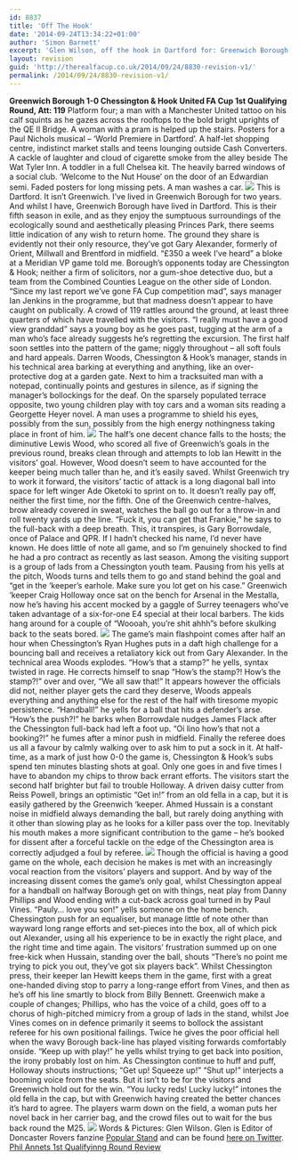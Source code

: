 ```yaml
---
id: 8837
title: 'Off The Hook'
date: '2014-09-24T13:34:22+01:00'
author: 'Simon Barnett'
excerpt: 'Glen Wilson, off the hook in Dartford for: Greenwich Borough 1-0 Chessington & Hook.'
layout: revision
guid: 'http://therealfacup.co.uk/2014/09/24/8830-revision-v1/'
permalink: /2014/09/24/8830-revision-v1/
---
```


**Greenwich Borough 1-0 Chessington &amp; Hook United FA Cup 1st Qualifying Round, Att: 119** Platform four; a man with a Manchester United tattoo on his calf squints as he gazes across the rooftops to the bold bright uprights of the QE II Bridge. A woman with a pram is helped up the stairs. Posters for a Paul Nichols musical – ‘World Premiere in Dartford’. A half-let shopping centre, indistinct market stalls and teens lounging outside Cash Converters. A cackle of laughter and cloud of cigarette smoke from the alley beside The Wat Tyler Inn. A toddler in a full Chelsea kit. The heavily barred windows of a social club. ‘Welcome to the Nut House’ on the door of an Edwardian semi. Faded posters for long missing pets. A man washes a car. ![](https://lh3.googleusercontent.com/-6XMYxwlmprw/VCJ1J29NXQI/AAAAAAAAE2A/ATiTUyvPoSU/s512/Greenwich_Chessington1.jpg) This is Dartford. It isn’t Greenwich. I’ve lived in Greenwich Borough for two years. And whilst I have, Greenwich Borough have lived in Dartford. This is their fifth season in exile, and as they enjoy the sumptuous surroundings of the ecologically sound and aesthetically pleasing Princes Park, there seems little indication of any wish to return home. The ground they share is evidently not their only resource, they’ve got Gary Alexander, formerly of Orient, Millwall and Brentford in midfield. “£350 a week I’ve heard” a bloke at a Meridian VP game told me. Borough’s opponents today are Chessington &amp; Hook; neither a firm of solicitors, nor a gum-shoe detective duo, but a team from the Combined Counties League on the other side of London. “Since my last report we’ve gone FA Cup competition mad”, says manager Ian Jenkins in the programme, but that madness doesn’t appear to have caught on publically. A crowd of 119 rattles around the ground, at least three quarters of which have travelled with the visitors. “I really must have a good view granddad” says a young boy as he goes past, tugging at the arm of a man who’s face already suggests he’s regretting the excursion. The first half soon settles into the pattern of the game; niggly throughout – all soft fouls and hard appeals. Darren Woods, Chessington &amp; Hook’s manager, stands in his technical area barking at everything and anything, like an over-protective dog at a garden gate. Next to him a tracksuited man with a notepad, continually points and gestures in silence, as if signing the manager’s bollockings for the deaf. On the sparsely populated terrace opposite, two young children play with toy cars and a woman sits reading a Georgette Heyer novel. A man uses a programme to shield his eyes, possibly from the sun, possibly from the high energy nothingness taking place in front of him. ![](https://lh6.googleusercontent.com/-7AXfuB0frTw/VCJ1J2MYC-I/AAAAAAAAE2U/6QPbCMElrT4/s512/Greenwich_Chessington3.jpg) The half’s one decent chance falls to the hosts; the diminutive Lewis Wood, who scored all five of Greenwich’s goals in the previous round, breaks clean through and attempts to lob Ian Hewitt in the visitors’ goal. However, Wood doesn’t seem to have accounted for the keeper being much taller than he, and it’s easily saved. Whilst Greenwich try to work it forward, the visitors’ tactic of attack is a long diagonal ball into space for left winger Ade Oketoki to sprint on to. It doesn’t really pay off, neither the first time, nor the fifth. One of the Greenwich centre-halves, brow already covered in sweat, watches the ball go out for a throw-in and roll twenty yards up the line. “Fuck it, you can get that Frankie,” he says to the full-back with a deep breath. This, it transpires, is Gary Borrowdale, once of Palace and QPR. If I hadn’t checked his name, I’d never have known. He does little of note all game, and so I’m genuinely shocked to find he had a pro contract as recently as last season. Among the visiting support is a group of lads from a Chessington youth team. Pausing from his yells at the pitch, Woods turns and tells them to go and stand behind the goal and “get in the ‘keeper’s earhole. Make sure you lot get on his case.” Greenwich ‘keeper Craig Holloway once sat on the bench for Arsenal in the Mestalla, now he’s having his accent mocked by a gaggle of Surrey teenagers who’ve taken advantage of a six-for-one E4 special at their local barbers. The kids hang around for a couple of “Woooah, you’re shit ahhh”s before skulking back to the seats bored. ![](https://lh5.googleusercontent.com/-ap0Ou8-1Z2s/VCJ1J5vf_qI/AAAAAAAAE2M/ZRWHqud97_k/s512/Greenwich_Chessington2.jpg) The game’s main flashpoint comes after half an hour when Chessington’s Ryan Hughes puts in a daft high challenge for a bouncing ball and receives a retaliatory kick out from Gary Alexander. In the technical area Woods explodes. “How’s that a stamp?” he yells, syntax twisted in rage. He corrects himself to snap “How’s the stamp?! How’s the stamp?!” over and over, “We all saw that!” It appears however the officials did not, neither player gets the card they deserve, Woods appeals everything and anything else for the rest of the half with tiresome myopic persistence. “Handball!” he yells for a ball that hits a defender’s arse. “How’s the push?!” he barks when Borrowdale nudges James Flack after the Chessington full-back had left a foot up. “Oi lino how’s that not a booking?!” he fumes after a minor push in midfield. Finally the referee does us all a favour by calmly walking over to ask him to put a sock in it. At half-time, as a mark of just how 0-0 the game is, Chessington &amp; Hook’s subs spend ten minutes blasting shots at goal. Only one goes in and five times I have to abandon my chips to throw back errant efforts. The visitors start the second half brighter but fail to trouble Holloway. A driven daisy cutter from Reiss Powell, brings an optimistic “Get in!” from an old fella in a cap, but it is easily gathered by the Greenwich ‘keeper. Ahmed Hussain is a constant noise in midfield always demanding the ball, but rarely doing anything with it other than slowing play as he looks for a killer pass over the top. Inevitably his mouth makes a more significant contribution to the game – he’s booked for dissent after a forceful tackle on the edge of the Chessington area is correctly adjudged a foul by referee. ![](https://lh3.googleusercontent.com/-wdiPDXTxDIc/VCJ1KYxDFkI/AAAAAAAAE2Y/724ZmQazV8g/s512/Greenwich_Chessington4.jpg) Though the official is having a good game on the whole, each decision he makes is met with an increasingly vocal reaction from the visitors’ players and support. And by way of the increasing dissent comes the game’s only goal, whilst Chessington appeal for a handball on halfway Borough get on with things, neat play from Danny Phillips and Wood ending with a cut-back across goal turned in by Paul Vines. “Pauly… love you son!” yells someone on the home bench. Chessington push for an equaliser, but manage little of note other than wayward long range efforts and set-pieces into the box, all of which pick out Alexander, using all his experience to be in exactly the right place, and the right time and time again. The visitors’ frustration summed up on one free-kick when Hussain, standing over the ball, shouts “There’s no point me trying to pick you out, they’ve got six players back”. Whilst Chessington press, their keeper Ian Hewitt keeps them in the game, first with a great one-handed diving stop to parry a long-range effort from Vines, and then as he’s off his line smartly to block from Billy Bennett. Greenwich make a couple of changes; Phillips, who has the voice of a child, goes off to a chorus of high-pitched mimicry from a group of lads in the stand, whilst Joe Vines comes on in defence primarily it seems to bollock the assistant referee for his own positional failings. Twice he gives the poor official hell when the wavy Borough back-line has played visiting forwards comfortably onside. “Keep up with play!” he yells whilst trying to get back into position, the irony probably lost on him. As Chessington continue to huff and puff, Holloway shouts instructions; “Get up! Squeeze up!” “Shut up!” interjects a booming voice from the seats. But it isn’t to be for the visitors and Greenwich hold out for the win. “You lucky reds! Lucky lucky!” intones the old fella in the cap, but with Greenwich having created the better chances it’s hard to agree. The players warm down on the field, a woman puts her novel back in her carrier bag, and the crowd files out to wait for the bus back round the M25. ![](https://lh4.googleusercontent.com/-Ixgi7F_picE/VCJ1KyB-RYI/AAAAAAAAE2c/eKXjovbQhQM/s512/Greenwich_Chessington5.jpg) Words &amp; Pictures: Glen Wilson. Glen is Editor of Doncaster Rovers fanzine [Popular Stand](http://popularstand.wordpress.com/) and can be found [here on Twitter](https://twitter.com/vivarovers). [Phil Annets 1st Qualifyinng Round Review](http://therealfacup.co.uk/2014/09/19/hard-cheese-for-cathedral-city/)